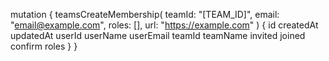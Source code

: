 mutation {
    teamsCreateMembership(
        teamId: "[TEAM_ID]",
        email: "email@example.com",
        roles: [],
        url: "https://example.com"
    ) {
        id
        createdAt
        updatedAt
        userId
        userName
        userEmail
        teamId
        teamName
        invited
        joined
        confirm
        roles
    }
}